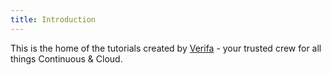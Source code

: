 ```yaml
---
title: Introduction
---
```


This is the home of the tutorials created by [Verifa](https://verifa.io) - your trusted crew for all things Continuous & Cloud.
